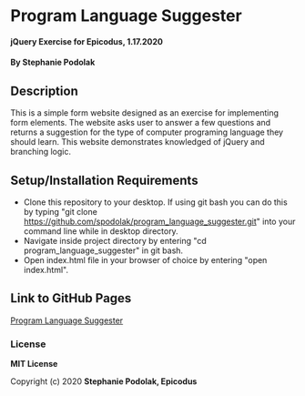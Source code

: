 # Program Language Suggester

#### jQuery Exercise for Epicodus, 1.17.2020

#### By Stephanie Podolak

## Description

This is a simple form website designed as an exercise for implementing form elements. The website asks user to answer a few questions and returns a suggestion for the type of computer programing language they should learn. This website demonstrates knowledged of jQuery and branching logic.

## Setup/Installation Requirements

* Clone this repository to your desktop. If using git bash you can do this by typing "git clone https://github.com/spodolak/program_language_suggester.git" into your command line while in desktop directory.
* Navigate inside project directory by entering "cd  program_language_suggester" in git bash. 
* Open index.html file in your browser of choice by entering "open index.html".

## Link to GitHub Pages
[Program Language Suggester](https://spodolak.github.io/program_language_suggester/)

### License

**MIT License**

Copyright (c) 2020 **Stephanie Podolak, Epicodus**